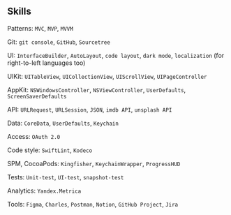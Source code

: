 ## Skills

Patterns: `MVC`, `MVP`, `MVVM`

Git: `git console`, `GitHub`, `Sourcetree`

UI: `InterfaceBuilder`, `AutoLayout`, `code layout`, `dark mode`, `localization` (for right-to-left languages too)

UIKit: `UITableView`, `UICollectionView`, `UIScrollView`, `UIPageController`

AppKit: `NSWindowsController`, `NSViewController`, `UserDefaults`, `ScreenSaverDefaults`

API: `URLRequest`, `URLSession`, `JSON`, `imdb API`, `unsplash API`

Data: `CoreData`, `UserDefaults`, `Keychain`

Access: `OAuth 2.0`

Code style: `SwiftLint`, `Kodeco`

SPM, CocoaPods: `Kingfisher`, `KeychainWrapper`, `ProgressHUD`

Tests: `Unit-test`, `UI-test`, `snapshot-test`

Analytics: `Yandex.Metrica`

Tools: `Figma`, `Charles`, `Postman`, `Notion`, `GitHub Project`, `Jira`
